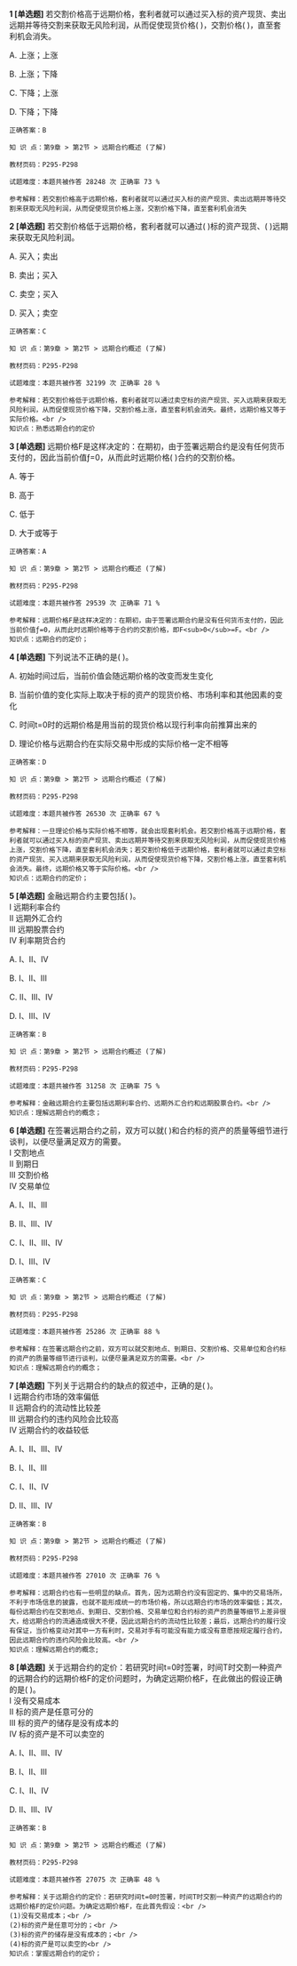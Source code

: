 **1 [单选题]** 若交割价格高于远期价格，套利者就可以通过买入标的资产现货、卖出远期并等待交割来获取无风险利润，从而促使现货价格( )，交割价格( )，直至套利机会消失。

A. 上涨；上涨

B. 上涨；下降

C. 下降；上涨

D. 下降；下降 

```
正确答案：B

知 识 点：第9章 > 第2节 > 远期合约概述 (了解)

教材页码：P295-P298

试题难度：本题共被作答 28248 次 正确率 73 %

参考解释：若交割价格高于远期价格，套利者就可以通过买入标的资产现货、卖出远期并等待交割来获取无风险利润，从而促使现货价格上涨，交割价格下降，直至套利机会消失
```


**2 [单选题]** 若交割价格低于远期价格，套利者就可以通过( )标的资产现货、( )远期来获取无风险利润。

A. 买入；卖出

B. 卖出；买入

C. 卖空；买入

D. 买入；卖空 

```
正确答案：C

知 识 点：第9章 > 第2节 > 远期合约概述 (了解)

教材页码：P295-P298

试题难度：本题共被作答 32199 次 正确率 28 %

参考解释：若交割价格低于远期价格，套利者就可以通过卖空标的资产现货、买入远期来获取无风险利润，从而促使现货价格下降，交割价格上涨，直至套利机会消失。最终，远期价格又等于实际价格。<br />
知识点：熟悉远期合约的定价
```


**3 [单选题]** 远期价格F是这样决定的：在期初，由于签署远期合约是没有任何货币支付的，因此当前价值ƒ=0，从而此时远期价格( )合约的交割价格。

A. 等于

B. 高于

C. 低于

D. 大于或等于 

```
正确答案：A

知 识 点：第9章 > 第2节 > 远期合约概述 (了解)

教材页码：P295-P298

试题难度：本题共被作答 29539 次 正确率 71 %

参考解释：远期价格F是这样决定的：在期初，由于签署远期合约是没有任何货币支付的，因此当前价值ƒ=0，从而此时远期价格等于合约的交割价格，即F<sub>0</sub>=F。<br />
知识点：远期合约的定价；
```


**4 [单选题]** 下列说法不正确的是( )。

A. 初始时间过后，当前价值会随远期价格的改变而发生变化

B. 当前价值的变化实际上取决于标的资产的现货价格、市场利率和其他因素的变化

C. 时间t=0时的远期价格是用当前的现货价格以现行利率向前推算出来的

D. 理论价格与远期合约在实际交易中形成的实际价格一定不相等 

```
正确答案：D

知 识 点：第9章 > 第2节 > 远期合约概述 (了解)

教材页码：P295-P298

试题难度：本题共被作答 26530 次 正确率 67 %

参考解释：一旦理论价格与实际价格不相等，就会出现套利机会。若交割价格高于远期价格，套利者就可以通过买入标的资产现货、卖出远期并等待交割来获取无风险利润，从而促使现货价格上涨，交割价格下降，直至套利机会消失；若交割价格低于远期价格，套利者就可以通过卖空标的资产现货、买入远期来获取无风险利润，从而促使现货价格下降，交割价格上涨，直至套利机会消失。最终，远期价格又等于实际价格。<br />
知识点：远期合约的定价；
```


**5 [单选题]** 金融远期合约主要包括( )。 <br />
Ⅰ 远期利率合约 <br />
Ⅱ 远期外汇合约 <br />
Ⅲ 远期股票合约 <br />
Ⅳ 利率期货合约

A. Ⅰ、Ⅱ、Ⅳ

B. Ⅰ、Ⅱ、Ⅲ

C. Ⅱ、Ⅲ、Ⅳ

D. Ⅰ、Ⅲ、Ⅳ 

```
正确答案：B

知 识 点：第9章 > 第2节 > 远期合约概述 (了解)

教材页码：P295-P298

试题难度：本题共被作答 31258 次 正确率 75 %

参考解释：金融远期合约主要包括远期利率合约、远期外汇合约和远期股票合约。<br />
知识点：理解远期合约的概念；
```


**6 [单选题]** 在签署远期合约之前，双方可以就( )和合约标的资产的质量等细节进行谈判，以便尽量满足双方的需要。 <br />
Ⅰ 交割地点 <br />
Ⅱ 到期日 <br />
Ⅲ 交割价格 <br />
Ⅳ 交易单位

A. Ⅰ、Ⅱ、Ⅲ

B. Ⅱ、Ⅲ、Ⅳ

C. Ⅰ、Ⅱ、Ⅲ、Ⅳ

D. Ⅰ、Ⅲ、Ⅳ 

```
正确答案：C

知 识 点：第9章 > 第2节 > 远期合约概述 (了解)

教材页码：P295-P298

试题难度：本题共被作答 25286 次 正确率 88 %

参考解释：在签署远期合约之前，双方可以就交割地点、到期日、交割价格、交易单位和合约标的资产的质量等细节进行谈判，以便尽量满足双方的需要。<br />
知识点：理解远期合约的概念；
```


**7 [单选题]** 下列关于远期合约的缺点的叙述中，正确的是( )。 <br />
Ⅰ 远期合约市场的效率偏低 <br />
Ⅱ 远期合约的流动性比较差 <br />
Ⅲ 远期合约的违约风险会比较高 <br />
Ⅳ 远期合约的收益较低

A. Ⅰ、Ⅱ、Ⅲ、Ⅳ

B. Ⅰ、Ⅱ、Ⅲ

C. Ⅰ、Ⅱ、Ⅳ

D. Ⅱ、Ⅲ、Ⅳ 

```
正确答案：B

知 识 点：第9章 > 第2节 > 远期合约概述 (了解)

教材页码：P295-P298

试题难度：本题共被作答 27010 次 正确率 76 %

参考解释：远期合约也有一些明显的缺点。首先，因为远期合约没有固定的、集中的交易场所，不利于市场信息的披露，也就不能形成统一的市场价格，所以远期合约市场的效率偏低；其次，每份远期合约在交割地点、到期日、交割价格、交易单位和合约标的资产的质量等细节上差异很大，给远期合约的流通造成很大不便，因此远期合约的流动性比较差；最后，远期合约的履行没有保证，当价格变动对其中一方有利时，交易对手有可能没有能力或没有意愿按规定履行合约，因此远期合约的违约风险会比较高。<br />
知识点：理解远期合约的概念;
```


**8 [单选题]** 关于远期合约的定价：若研究时间t=0时签署，时间T时交割一种资产的远期合约的远期价格F的定价问题时，为确定远期价格F，在此做出的假设正确的是( )。 <br />
Ⅰ 没有交易成本 <br />
Ⅱ 标的资产是任意可分的 <br />
Ⅲ 标的资产的储存是没有成本的 <br />
Ⅳ 标的资产是不可以卖空的

A. Ⅰ、Ⅱ、Ⅲ、Ⅳ

B. Ⅰ、Ⅱ、Ⅲ

C. Ⅰ、Ⅱ、Ⅳ

D. Ⅱ、Ⅲ、Ⅳ 

```
正确答案：B

知 识 点：第9章 > 第2节 > 远期合约概述 (了解)

教材页码：P295-P298

试题难度：本题共被作答 27075 次 正确率 48 %

参考解释：关于远期合约的定价：若研究时间t=0时签署，时间T时交割一种资产的远期合约的远期价格F的定价问题。为确定远期价格F，在此首先假设：<br />
(1)没有交易成本；<br />
(2)标的资产是任意可分的；<br />
(3)标的资产的储存是没有成本的；<br />
(4)标的资产是可以卖空的<br />
知识点：掌握远期合约的定价；
```

